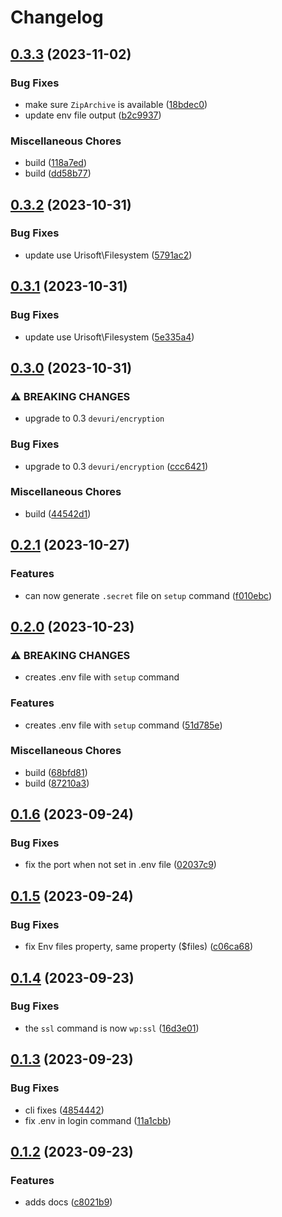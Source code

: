 # Changelog

## [0.3.3](https://github.com/devuri/wpenv-console/compare/v0.3.2...v0.3.3) (2023-11-02)


### Bug Fixes

* make sure `ZipArchive` is available ([18bdec0](https://github.com/devuri/wpenv-console/commit/18bdec08a6f491013e29cff5ca3fe554a9b1b587))
* update env file output ([b2c9937](https://github.com/devuri/wpenv-console/commit/b2c9937a1cbefaa34bb9c3097e61f81dfdadd9d3))


### Miscellaneous Chores

* build ([118a7ed](https://github.com/devuri/wpenv-console/commit/118a7ed0ef0f9998158b2d7a642d20f68143a62b))
* build ([dd58b77](https://github.com/devuri/wpenv-console/commit/dd58b77f91b4e32a570480cd33bb6431f3a0588f))

## [0.3.2](https://github.com/devuri/wpenv-console/compare/v0.3.1...v0.3.2) (2023-10-31)


### Bug Fixes

* update use  Urisoft\Filesystem ([5791ac2](https://github.com/devuri/wpenv-console/commit/5791ac219ea3232787c9544c7fb7e4bbd711f3a4))

## [0.3.1](https://github.com/devuri/wpenv-console/compare/v0.3.0...v0.3.1) (2023-10-31)


### Bug Fixes

* update use Urisoft\Filesystem ([5e335a4](https://github.com/devuri/wpenv-console/commit/5e335a48969d593701de8f76509209c3ef71bc52))

## [0.3.0](https://github.com/devuri/wpenv-console/compare/v0.2.1...v0.3.0) (2023-10-31)


### ⚠ BREAKING CHANGES

* upgrade to 0.3 `devuri/encryption`

### Bug Fixes

* upgrade to 0.3 `devuri/encryption` ([ccc6421](https://github.com/devuri/wpenv-console/commit/ccc642189f3d915e8238c45589d2303b78ae56bb))


### Miscellaneous Chores

* build ([44542d1](https://github.com/devuri/wpenv-console/commit/44542d1ac1dffc61edd505a1c3415f4fe18c4acd))

## [0.2.1](https://github.com/devuri/wpenv-console/compare/v0.2.0...v0.2.1) (2023-10-27)


### Features

* can now generate `.secret` file on `setup` command ([f010ebc](https://github.com/devuri/wpenv-console/commit/f010ebcce349e962db8585f16c6f8a7eed3eb3a3))

## [0.2.0](https://github.com/devuri/wpenv-console/compare/v0.1.6...v0.2.0) (2023-10-23)


### ⚠ BREAKING CHANGES

* creates .env file with `setup` command

### Features

* creates .env file with `setup` command ([51d785e](https://github.com/devuri/wpenv-console/commit/51d785e8b3c5d32acd8a9cbb32d8380a44332a80))


### Miscellaneous Chores

* build ([68bfd81](https://github.com/devuri/wpenv-console/commit/68bfd81488ae6611510d113ed6e99829131e6aac))
* build ([87210a3](https://github.com/devuri/wpenv-console/commit/87210a3ad57bd1c15221b3246349bb95d04300aa))

## [0.1.6](https://github.com/devuri/wpenv-console/compare/v0.1.5...v0.1.6) (2023-09-24)


### Bug Fixes

* fix the port when not set in .env file ([02037c9](https://github.com/devuri/wpenv-console/commit/02037c99f12e4df1a3f8e397698bef25d9ab5dee))

## [0.1.5](https://github.com/devuri/wpenv-console/compare/v0.1.4...v0.1.5) (2023-09-24)


### Bug Fixes

* fix Env files property, same property ($files) ([c06ca68](https://github.com/devuri/wpenv-console/commit/c06ca68197980c90a3757f01aa0bf6216e03270f))

## [0.1.4](https://github.com/devuri/wpenv-console/compare/v0.1.3...v0.1.4) (2023-09-23)


### Bug Fixes

* the `ssl` command is now `wp:ssl` ([16d3e01](https://github.com/devuri/wpenv-console/commit/16d3e012f84528e0faa7b9acf05e632d9b407967))

## [0.1.3](https://github.com/devuri/wpenv-console/compare/v0.1.2...v0.1.3) (2023-09-23)


### Bug Fixes

* cli fixes ([4854442](https://github.com/devuri/wpenv-console/commit/485444212d21decd11b0a986c5c92b6180409eda))
* fix .env in login command ([11a1cbb](https://github.com/devuri/wpenv-console/commit/11a1cbb2205d76e275af921809d86cb4a8c772dd))

## [0.1.2](https://github.com/devuri/wpenv-console/compare/v0.1.1...v0.1.2) (2023-09-23)


### Features

* adds docs ([c8021b9](https://github.com/devuri/wpenv-console/commit/c8021b922f5577e9e3e855e97145cdaa22394410))
